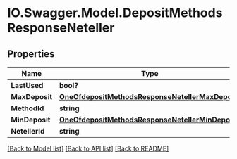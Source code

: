 # IO.Swagger.Model.DepositMethodsResponseNeteller
## Properties

Name | Type | Description | Notes
------------ | ------------- | ------------- | -------------
**LastUsed** | **bool?** |  | 
**MaxDeposit** | [**OneOfdepositMethodsResponseNetellerMaxDeposit**](OneOfdepositMethodsResponseNetellerMaxDeposit.md) |  | 
**MethodId** | **string** |  | 
**MinDeposit** | [**OneOfdepositMethodsResponseNetellerMinDeposit**](OneOfdepositMethodsResponseNetellerMinDeposit.md) |  | 
**NetellerId** | **string** |  | 

[[Back to Model list]](../README.md#documentation-for-models) [[Back to API list]](../README.md#documentation-for-api-endpoints) [[Back to README]](../README.md)

